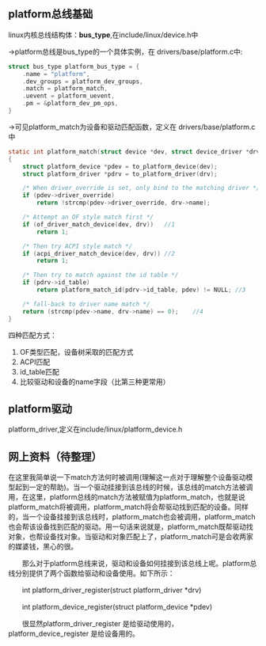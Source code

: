 ## platform总线基础

linux内核总线结构体：**bus_type**,在include/linux/device.h中

->platform总线是bus_type的一个具体实例，在 drivers/base/platform.c中:

```c
struct bus_type platform_bus_type = {
	.name = "platform",
	.dev_groups = platform_dev_groups,
    .match = platform_match,
    .uevent = platform_uevent,
	.pm = &platform_dev_pm_ops,
}
```

->可见platform_match为设备和驱动匹配函数，定义在 drivers/base/platform.c 中

```c
static int platform_match(struct device *dev, struct device_driver *drv)
{
    struct platform_device *pdev = to_platform_device(dev);
    struct platform_driver *pdrv = to_platform_driver(drv);

    /* When driver_override is set, only bind to the matching driver */
    if (pdev->driver_override)
        return !strcmp(pdev->driver_override, drv->name);

    /* Attempt an OF style match first */
    if (of_driver_match_device(dev, drv))	//1
        return 1;

    /* Then try ACPI style match */
    if (acpi_driver_match_device(dev, drv))	//2
        return 1;

    /* Then try to match against the id table */
    if (pdrv->id_table)
        return platform_match_id(pdrv->id_table, pdev) != NULL;	//3

    /* fall-back to driver name match */
    return (strcmp(pdev->name, drv->name) == 0);	//4
}
```

四种匹配方式：

1. OF类型匹配，设备树采取的匹配方式
2. ACPI匹配
3. id_table匹配
4. 比较驱动和设备的name字段（比第三种更常用）

## platform驱动

platform_driver,定义在include/linux/platform_device.h



## 网上资料（待整理）

在这里我简单说一下match方法何时被调用(理解这一点对于理解整个设备驱动模型起到一定的帮助)。当一个驱动挂接到该总线的时候，该总线的match方法被调用，在这里，platform总线的match方法被赋值为platform_match，也就是说platform_match将被调用，platform_match将会帮驱动找到匹配的设备。同样的，当一个设备挂接到该总线时，platform_match也会被调用，platform_match也会帮该设备找到匹配的驱动。用一句话来说就是，platform_match既帮驱动找对象，也帮设备找对象。当驱动和对象匹配上了，platform_match可是会收两家的媒婆钱，黑心的很。

　　那么对于platform总线来说，驱动和设备如何挂接到该总线上呢。platform总线分别提供了两个函数给驱动和设备使用。如下所示：

　　int platform_driver_register(struct platform_driver *drv)

　　int platform_device_register(struct platform_device *pdev)

　　很显然platform_driver_register 是给驱动使用的，platform_device_register 是给设备用的。